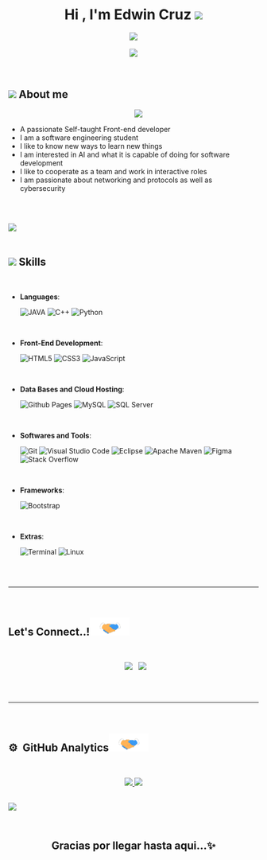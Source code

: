 <h1 align="center"><b>Hi , I'm Edwin Cruz </b><img src="https://media.giphy.com/media/hvRJCLFzcasrR4ia7z/giphy.gif" width="35"></h1>

<p align="center">
	
  <img src="https://github.com/user-attachments/assets/761f7ba7-2b4d-4e44-bf2e-b83fa17c4151" height="auto" width=500px max-width="100%"/>
	
</p>


<!--  -->
<p align="center">
  <a href="https://github.com/DenverCoder1/readme-typing-svg"><img src="https://readme-typing-svg.herokuapp.com?font=Time+New+Roman&color=cyan&size=25&center=true&vCenter=true&width=600&height=100&lines=Assalamu+O+Alaikum+Warahmatullah..&hearts;++;Self-taught+Front-End+Developer,;Computer+Science+Student,;CTF+Newbie,;Active+Learner/Researcher,;Love+to+learn+new+stuffs..<3"></a>
</p>


<br>



	
## <picture><img src = "https://media.giphy.com/media/du3J3cXyzhj75IOgvA/giphy.gif" width = 30px></picture> **About me**

<picture> <img align="right" src="https://media.giphy.com/media/SWoSkN6DxTszqIKEqv/giphy.gif" width = 250px></picture>

<br>

- A passionate Self-taught Front-end developer
- I am a software engineering student
- I like to know new ways to learn new things
- I am interested in AI and what it is capable of doing for software development
- I like to cooperate as a team and work in interactive roles
- I am passionate about networking and protocols as well as cybersecurity

<br><br>

<img src="https://user-images.githubusercontent.com/73097560/115834477-dbab4500-a447-11eb-908a-139a6edaec5c.gif"><br><br>

## <img src="https://media2.giphy.com/media/QssGEmpkyEOhBCb7e1/giphy.gif?cid=ecf05e47a0n3gi1bfqntqmob8g9aid1oyj2wr3ds3mg700bl&rid=giphy.gif" width ="25"><b> Skills</b>
<br>

<p align="center">

- **Languages**:
    
    ![JAVA](https://img.shields.io/badge/Java-ED8B00?style=for-the-badge&logo=java&logoColor=white)
    ![C++](https://img.shields.io/badge/C++%20-%2300599C.svg?style=for-the-badge&logo=c%2B%2B&logoColor=white)
    ![Python](https://img.shields.io/badge/Python%20-%2314354C.svg?style=for-the-badge&logo=python&logoColor=white)

<br>   
    
- **Front-End Development**:

   ![HTML5](https://img.shields.io/badge/HTML5%20-%23E34F26.svg?style=for-the-badge&logo=html5&logoColor=white)
   ![CSS3](https://img.shields.io/badge/CSS%20-%231572B6.svg?style=for-the-badge&logo=css3&logoColor=white)
   ![JavaScript](https://img.shields.io/badge/JavaScript%20-%23F7DF1E.svg?style=for-the-badge&logo=javascript&logoColor=black)
<br>

- **Data Bases and Cloud Hosting**:

    ![Github Pages](https://img.shields.io/badge/GitHub%20Pages-%23327FC7.svg?style=for-the-badge&logo=github&logoColor=white)
    ![MySQL](https://img.shields.io/badge/MySQL-00000F?style=for-the-badge&logo=mysql&logoColor=white)
    ![SQL Server](https://img.shields.io/badge/Microsoft_SQL_Server-CC2927?style=for-the-badge&logo=java&logoColor=white)
    
<br>

- **Softwares and Tools**:

    ![Git](https://img.shields.io/badge/git-%23F05033.svg?style=for-the-badge&logo=git&logoColor=white)
    ![Visual Studio Code](https://img.shields.io/badge/Visual%20Studio%20Code-0078d7.svg?style=for-the-badge&logo=visual-studio-code&logoColor=white)
    ![Eclipse](https://img.shields.io/badge/Eclipse-FE7A16.svg?style=for-the-badge&logo=Eclipse&logoColor=white)
    ![Apache Maven](https://img.shields.io/badge/Apache%20Maven-C71A36?style=for-the-badge&logo=Apache%20Maven&logoColor=white)
    ![Figma](https://img.shields.io/badge/Jira-0052CC?style=for-the-badge&logo=Jira&logoColor=white)
    ![Stack Overflow](https://img.shields.io/badge/Stack_Overflow-FE7A16?style=for-the-badge&logo=stack-overflow&logoColor=white)

<br>

- **Frameworks**:

    ![Bootstrap](https://img.shields.io/badge/bootstrap-%23563D7C.svg?style=for-the-badge&logo=bootstrap&logoColor=white)

<br>

- **Extras**:

    ![Terminal](https://img.shields.io/badge/Terminal-%23054020?style=for-the-badge&logo=gnu-bash&logoColor=white)
    ![Linux](https://img.shields.io/badge/Linux-FCC624?style=for-the-badge&logo=linux&logoColor=black)


</p>

<br>
<br>

-----

<br>


## <b> Let's Connect..!</b><img src="https://github.com/0xAbdulKhalid/0xAbdulKhalid/raw/main/assets/mdImages/handshake.gif" width ="80">
<br>

<p align="center">
	&nbsp; <a href="https://www.linkedin.com/in/edwin-manuel-cruz-rivera/" target="_blank" rel="noopener noreferrer"><img src="https://img.icons8.com/plasticine/100/000000/linkedin.png" width="50" /></a>
	&nbsp; <a href="mailto:cruzriveraedwinmanuel@gmail.com" target="_blank" rel="noopener noreferrer"><img src="https://img.icons8.com/plasticine/100/000000/gmail.png"  width="50" /></a>
</p>

<br>
<br>

-----

<br>

## <b> ⚙️ &nbsp;GitHub Analytics</b><img src="https://github.com/0xAbdulKhalid/0xAbdulKhalid/raw/main/assets/mdImages/handshake.gif" width ="80">
<br>

<p align="center">
<a href="https://github.com/MCRLogPose">
  <img height="180em" src="https://github-readme-stats-eight-theta.vercel.app/api?username=MCRLogPose&show_icons=true&theme=algolia&include_all_commits=true&count_private=true"/>
  <img height="180em" src="https://github-readme-stats-eight-theta.vercel.app/api/top-langs/?username=MCRLogPose&layout=compact&langs_count=8&theme=algolia"/>
</a>
</p>

<br>
<img src="https://user-images.githubusercontent.com/73097560/115834477-dbab4500-a447-11eb-908a-139a6edaec5c.gif">

<div align='center'>

## <br>Gracias por llegar hasta aqui...✨</br>

</div>
<br>
<br>
